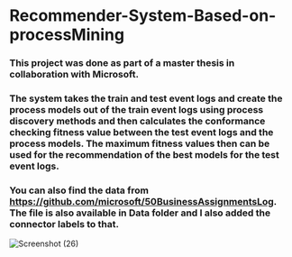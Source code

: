 # Recommender-System-Based-on-processMining
### This project was done as part of a master thesis in collaboration with Microsoft.
### The system takes the train and test event logs and create the process models out of the train event logs using process discovery methods and then calculates the conformance checking fitness value between the test event logs and the process models. The maximum fitness values then can be used for the recommendation of the best models for the test event logs.
### You can also find the data from https://github.com/microsoft/50BusinessAssignmentsLog. The file is also available in Data folder and I also added the connector labels to that.


![Screenshot (26)](https://github.com/nikraftarf/Recommender-System-Based-on-processMining/blob/main/pr3.png)
